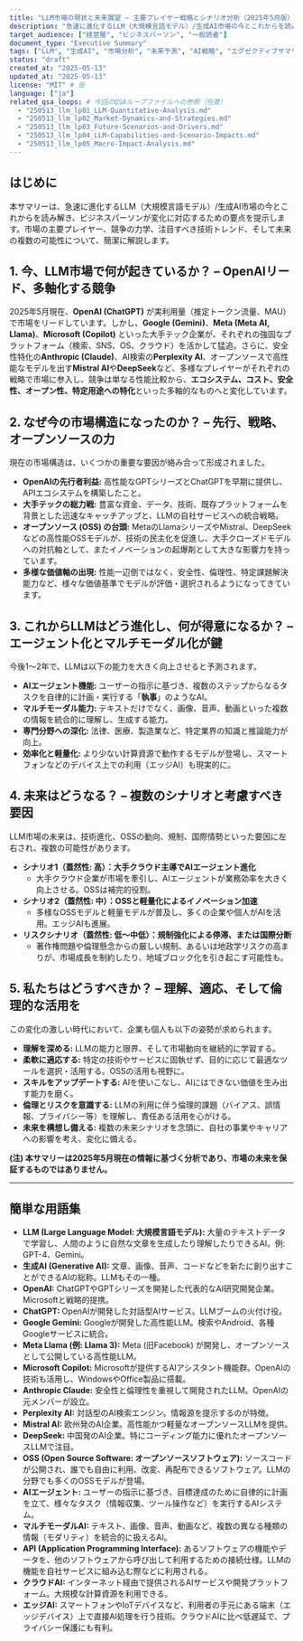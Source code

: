 ```yaml
---
title: "LLM市場の現状と未来展望 – 主要プレイヤー戦略とシナリオ分析（2025年5月版）"
description: "急速に進化するLLM（大規模言語モデル）/生成AI市場の今とこれからを読み解き、ビジネスパーソンが変化に対応するための要点を提示します。市場の主要プレイヤー、競争の力学、注目すべき技術トレンド、そして未来の複数の可能性について、簡潔に解説します。"
target_audience: ["経営層", "ビジネスパーソン", "一般読者"]
document_type: "Executive Summary"
tags: ["LLM", "生成AI", "市場分析", "未来予測", "AI戦略", "エグゼクティブサマリー"]
status: "draft"
created_at: "2025-05-13"
updated_at: "2025-05-13"
license: "MIT" # 仮
language: ["ja"]
related_qsa_loops: # 今回のQSAループファイルへの参照（任意）
  - "250513_llm_lp01_LLM-Quantitative-Analysis.md"
  - "250513_llm_lp02_Market-Dynamics-and-Strategies.md"
  - "250513_llm_lp03_Future-Scenarios-and-Drivers.md"
  - "250513_llm_lp04_LLM-Capabilities-and-Scenario-Impacts.md"
  - "250513_llm_lp05_Macro-Impact-Analysis.md"
---
```


## はじめに

本サマリーは、急速に進化するLLM（大規模言語モデル）/生成AI市場の今とこれからを読み解き、ビジネスパーソンが変化に対応するための要点を提示します。市場の主要プレイヤー、競争の力学、注目すべき技術トレンド、そして未来の複数の可能性について、簡潔に解説します。

## 1. 今、LLM市場で何が起きているか？ – OpenAIリード、多軸化する競争

2025年5月現在、**OpenAI (ChatGPT)** が実利用量（推定トークン流量、MAU）で市場をリードしています。しかし、**Google (Gemini)**、**Meta (Meta AI, Llama)**、**Microsoft (Copilot)** といった大手テック企業が、それぞれの強固なプラットフォーム（検索、SNS、OS、クラウド）を活かして猛追。さらに、安全性特化の**Anthropic (Claude)**、AI検索の**Perplexity AI**、オープンソースで高性能なモデルを出す**Mistral AI**や**DeepSeek**など、多様なプレイヤーがそれぞれの戦略で市場に参入し、競争は単なる性能比較から、**エコシステム、コスト、安全性、オープン性、特定用途への特化**といった多軸的なものへと変化しています。

## 2. なぜ今の市場構造になったのか？ – 先行、戦略、オープンソースの力

現在の市場構造は、いくつかの重要な要因が絡み合って形成されました。

- **OpenAIの先行者利益:** 高性能なGPTシリーズとChatGPTを早期に提供し、APIエコシステムを構築したこと。
- **大手テックの総力戦:** 豊富な資金、データ、技術、既存プラットフォームを背景とした迅速なキャッチアップと、LLMの自社サービスへの統合戦略。
- **オープンソース (OSS) の台頭:** MetaのLlamaシリーズやMistral、DeepSeekなどの高性能OSSモデルが、技術の民主化を促進し、大手クローズドモデルへの対抗軸として、またイノベーションの起爆剤として大きな影響力を持っています。
- **多様な価値軸の出現:** 性能一辺倒ではなく、安全性、倫理性、特定課題解決能力など、様々な価値基準でモデルが評価・選択されるようになってきています。

## 3. これからLLMはどう進化し、何が得意になるか？ – エージェント化とマルチモーダル化が鍵

今後1～2年で、LLMは以下の能力を大きく向上させると予測されます。

- **AIエージェント機能:** ユーザーの指示に基づき、複数のステップからなるタスクを自律的に計画・実行する「**執事**」のようなAI。
- **マルチモーダル能力:** テキストだけでなく、画像、音声、動画といった複数の情報を統合的に理解し、生成する能力。
- **専門分野への深化:** 法律、医療、製造業など、特定業界の知識と推論能力が向上。
- **効率化と軽量化:** より少ない計算資源で動作するモデルが登場し、スマートフォンなどのデバイス上での利用（エッジAI）も現実的に。

## 4. 未来はどうなる？ – 複数のシナリオと考慮すべき要因

LLM市場の未来は、技術進化、OSSの動向、規制、国際情勢といった要因に左右され、複数の可能性があります。

- **シナリオ1（蓋然性: 高）：大手クラウド主導でAIエージェント進化**
  - 大手クラウド企業が市場を牽引し、AIエージェントが業務効率を大きく向上させる。OSSは補完的役割。
- **シナリオ2（蓋然性: 中）：OSSと軽量化によるイノベーション加速**
  - 多様なOSSモデルと軽量モデルが普及し、多くの企業や個人がAIを活用。エッジAIも進展。
- **リスクシナリオ（蓋然性: 低～中低）：規制強化による停滞、または国際分断**
  - 著作権問題や倫理懸念からの厳しい規制、あるいは地政学リスクの高まりが、市場成長を制約したり、地域ブロック化を引き起こす可能性も。

## 5. 私たちはどうすべきか？ – 理解、適応、そして倫理的な活用を

この変化の激しい時代において、企業も個人も以下の姿勢が求められます。

- **理解を深める:** LLMの能力と限界、そして市場動向を継続的に学習する。
- **柔軟に適応する:** 特定の技術やサービスに固執せず、目的に応じて最適なツールを選択・活用する。OSSの活用も視野に。
- **スキルをアップデートする:** AIを使いこなし、AIにはできない価値を生み出す能力を磨く。
- **倫理とリスクを意識する:** LLMの利用に伴う倫理的課題（バイアス、誤情報、プライバシー等）を理解し、責任ある活用を心がける。
- **未来を構想し備える:** 複数の未来シナリオを念頭に、自社の事業やキャリアへの影響を考え、変化に備える。

**(注) 本サマリーは2025年5月現在の情報に基づく分析であり、市場の未来を保証するものではありません。**

---

## 簡単な用語集

- **LLM (Large Language Model: 大規模言語モデル):** 大量のテキストデータで学習し、人間のように自然な文章を生成したり理解したりできるAI。例: GPT-4、Gemini。
- **生成AI (Generative AI):** 文章、画像、音声、コードなどを新たに創り出すことができるAIの総称。LLMもその一種。
- **OpenAI:** ChatGPTやGPTシリーズを開発した代表的なAI研究開発企業。Microsoftと戦略的提携。
- **ChatGPT:** OpenAIが開発した対話型AIサービス。LLMブームの火付け役。
- **Google Gemini:** Googleが開発した高性能LLM。検索やAndroid、各種Googleサービスに統合。
- **Meta Llama (例: Llama 3):** Meta (旧Facebook) が開発し、オープンソースとして公開している高性能LLM。
- **Microsoft Copilot:** Microsoftが提供するAIアシスタント機能群。OpenAIの技術も活用し、WindowsやOffice製品に搭載。
- **Anthropic Claude:** 安全性と倫理性を重視して開発されたLLM。OpenAIの元メンバーが設立。
- **Perplexity AI:** 対話型のAI検索エンジン。情報源を提示するのが特徴。
- **Mistral AI:** 欧州発のAI企業。高性能かつ軽量なオープンソースLLMを提供。
- **DeepSeek:** 中国発のAI企業。特にコーディング能力に優れたオープンソースLLMで注目。
- **OSS (Open Source Software: オープンソースソフトウェア):** ソースコードが公開され、誰でも自由に利用、改変、再配布できるソフトウェア。LLMの分野でも多くのOSSモデルが登場。
- **AIエージェント:** ユーザーの指示に基づき、目標達成のために自律的に計画を立て、様々なタスク（情報収集、ツール操作など）を実行するAIシステム。
- **マルチモーダルAI:** テキスト、画像、音声、動画など、複数の異なる種類の情報（モダリティ）を統合的に扱えるAI。
- **API (Application Programming Interface):** あるソフトウェアの機能やデータを、他のソフトウェアから呼び出して利用するための接続仕様。LLMの機能を自社サービスに組み込む際などに利用される。
- **クラウドAI:** インターネット経由で提供されるAIサービスや開発プラットフォーム。大規模な計算資源を利用できる。
- **エッジAI:** スマートフォンやIoTデバイスなど、利用者の手元にある端末（エッジデバイス）上で直接AI処理を行う技術。クラウドAIに比べ低遅延で、プライバシー保護にも有利。
